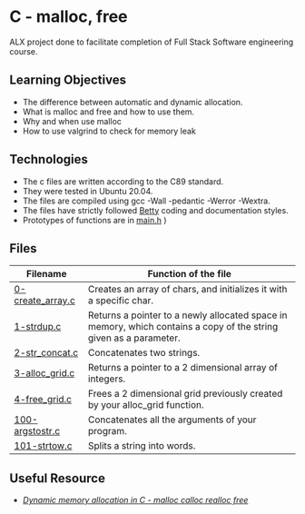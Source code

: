 # C - malloc, free
ALX project done to facilitate completion of Full Stack Software engineering course.

## Learning Objectives
* The difference between automatic and dynamic allocation.
* What is malloc and free and how to use them.
* Why and when use malloc
* How to use valgrind to check for memory leak

## Technologies
* The c files are written according to the C89 standard.
* They were tested in Ubuntu 20.04.
* The files are compiled using gcc -Wall -pedantic -Werror -Wextra.
* The files have strictly followed [Betty](https://github.com/holbertonschool/Betty) coding and documentation styles.
* Prototypes of functions are in [main.h](https://github.com/MamaiTheCoder/alx-low_level_programming/blob/master/0x0B-malloc_free/main.h)
)

## Files
| **Filename** | **Function of the file** |
| -------- | ------------- |
| [0-create_array.c](https://github.com/MamaiTheCoder/alx-low_level_programming/blob/master/0x0B-malloc_free/0-create_array.c) | Creates an array of chars, and initializes it with a specific char. |
| [1-strdup.c](https://github.com/MamaiTheCoder/alx-low_level_programming/blob/master/0x0B-malloc_free/1-strdup.c) | Returns a pointer to a newly allocated space in memory, which contains a copy of the string given as a parameter. |
| [2-str_concat.c](https://github.com/MamaiTheCoder/alx-low_level_programming/blob/master/0x0B-malloc_free/2-str_concat.c) | Concatenates two strings. |
| [3-alloc_grid.c](https://github.com/MamaiTheCoder/alx-low_level_programming/blob/master/0x0B-malloc_free/3-alloc_grid.c) | Returns a pointer to a 2 dimensional array of integers. |
| [4-free_grid.c](https://github.com/MamaiTheCoder/alx-low_level_programming/blob/master/0x0B-malloc_free/4-free_grid.c) | Frees a 2 dimensional grid previously created by your alloc_grid function. |
| [100-argstostr.c](https://github.com/MamaiTheCoder/alx-low_level_programming/blob/master/0x0B-malloc_free/100-argstostr.c) | Concatenates all the arguments of your program. |
| [101-strtow.c](https://github.com/MamaiTheCoder/alx-low_level_programming/blob/master/0x0B-malloc_free/101-strtow.c) | Splits a string into words. |

## Useful Resource
* [*Dynamic memory allocation in C - malloc calloc realloc free*](https://www.youtube.com/watch?v=xDVC3wKjS64)
